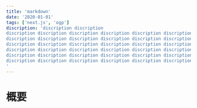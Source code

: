 ```yaml
---
title: 'markdown'
date: '2020-01-01'
tags: ['next.js', 'ogp']
discription: 'discription discription
discription discription discription discription discription discription discription discription
discription discription discription discription discription discription discription discription
discription discription discription discription discription discription discription discription
discription discription discription discription discription discription discription discription
discription discription discription discription discription discription discription discription
discription discription discription discription discription discription discription discription
'
---
```


# 概要

# 